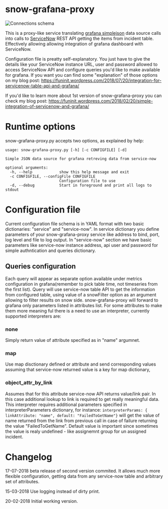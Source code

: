 # snow-grafana-proxy

![Connections schema](https://raw.githubusercontent.com/cinek810/snow-grafana-proxy/master/docs/grafana-snow-proxy.svg?sanitize=true)

This is a proxy-like service translating [grafana simplejson](https://github.com/grafana/simple-json-datasource)  data source calls into calls to [ServiceNow](https://www.servicenow.com/) REST API getting the items from incident table. Effectively allowing allowing integration of grafana dashboard with ServiceNow.  

Configuration file is preatty self-explanatory. You just have to give the details like your ServiceNow instance URL, user and password allowed to access ServiceNow API and configure queries you'd like to make available for grafana. If you want you can find some "explanation" of those options on my blog post: https://funinit.wordpress.com/2018/07/20/integration-for-servicenow-table-api-and-grafana/

If you'd like to learn more about 1st version of snow-grafana-proxy you can check my blog post: https://funinit.wordpress.com/2018/02/20/simple-integration-of-servicenow-and-grafana/

# Runtime options
snow-grafana-proxy.py accepts two options, as explained by help:

```# ./snow-grafana-proxy.py --help
usage: snow-grafana-proxy.py [-h] [-c CONFIGFILE] [-d]

Simple JSON data source for grafana retreving data from service-now

optional arguments:
  -h, --help            show this help message and exit
  -c CONFIGFILE, --configFile CONFIGFILE
                        Configuration file to use
  -d, --debug           Start in foreground and print all logs to stdout
```

# Configuration file
Current configuration file schema is in YAML format with two basic dictionaries: "service" and "service-now". In service dictionary you define parameters of your snow-grafana-proxy service like address to bind, port, log level and file to log output. In "service-now" section we have basic parameters like service-now instance address, api user and password for simple authntication and queries dictionary. 

## Queries configuration
Each query will appear as separate option available under metrics configuration in grafana(remember to pick table time, not timeseries from the first list). Query will use service-now table API to get the information from configured table, using value of a snowFilter option as an argument allowing to filter results on snow side. snow-grafana-proxy will forward to grafana only parameters listed in attributes list. For some attributes to make them more meaning ful there is a need to use an interpreter, currently supported interpreters are:

### none
Simply return value of attribute specified as in "name" argumnet.

### map
Use map disctionary defined or attribute and send corresponding values assuming that service-now returned value is a key for map dictionary, 

### object_attr_by_link
Assumes that for this attribute service-now API returns value/link pair. In this case additional lookup to link is required to get really meaningful data. This interpreter requires additional parameters specified in interpreterParameters dictionary, for instance:  ```interpreterParams: { linkAttribute: "name", default: "FailedToGetName"}``` will get the value of name returned from the link from previous call in case of failure returning the value "FailedToGetName". Default value is important since sometimes the value is realy undefined - like assignemnt group for un assigned incident.

# Changelog
17-07-2018
beta release of second version commited. It allows much more flexible configuration, getting data from any service-now table and arbitrary set of attributes.

15-03-2018
Use logging instead of dirty print.

20-02-2018
Initial working version. 
